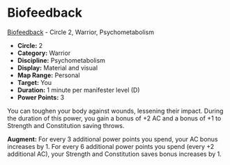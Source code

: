 # Biofeedback

[Biofeedback](/Psionics/B/Biofeedback.md) - Circle 2, Warrior, Psychometabolism

- **Circle:** 2
- **Category:** Warrior
- **Discipline:** Psychometabolism
- **Display:** Material and visual
- **Map Range:** Personal
- **Target:** You
- **Duration:** 1 minute per manifester level (D)
- **Power Points:** 3

You can toughen your body against wounds, lessening their impact. During the duration of this power, you gain a bonus of +2 AC and a bonus of +1 to Strength and Constitution saving throws.

**Augment:** For every 3 additional power points you spend, your AC bonus increases by 1. For every 6 additional power points you spend (every +2 additional AC), your Strength and Constitution saves bonus increases by 1.
